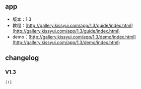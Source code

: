 ## app

* 版本：1.3
* 教程：[http://gallery.kissyui.com/app/1.3/guide/index.html](http://gallery.kissyui.com/app/1.3/guide/index.html)
* demo：[http://gallery.kissyui.com/app/1.3/demo/index.html](http://gallery.kissyui.com/app/1.3/demo/index.html)

## changelog

### V1.3

    [!]


